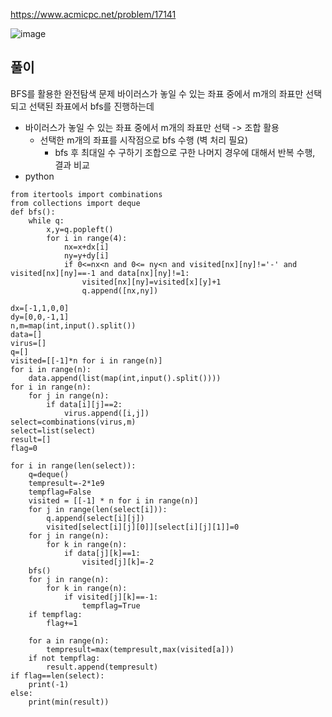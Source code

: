 https://www.acmicpc.net/problem/17141

![image](https://github.com/kdfasdf/TIL/assets/96770726/da72601e-f3b7-41ac-8609-010c49c787d2)


## 풀이
BFS를 활용한 완전탐색 문제
바이러스가 놓일 수 있는 좌표 중에서 m개의 좌표만 선택되고 선택된 좌표에서 bfs를 진행하는데
- 바이러스가 놓일 수 있는 좌표 중에서 m개의 좌표만 선택
  ->  조합 활용
  - 선택한 m개의 좌표를 시작점으로 bfs 수행 (벽 처리 필요) 
    - bfs 후 최대일 수 구하기
조합으로 구한 나머지 경우에 대해서 반복 수행, 결과 비교
- python
```
from itertools import combinations
from collections import deque
def bfs():
    while q:
        x,y=q.popleft()
        for i in range(4):
            nx=x+dx[i]
            ny=y+dy[i]
            if 0<=nx<n and 0<= ny<n and visited[nx][ny]!='-' and visited[nx][ny]==-1 and data[nx][ny]!=1:
                visited[nx][ny]=visited[x][y]+1
                q.append([nx,ny])

dx=[-1,1,0,0]
dy=[0,0,-1,1]
n,m=map(int,input().split())
data=[]
virus=[]
q=[]
visited=[[-1]*n for i in range(n)]
for i in range(n):
    data.append(list(map(int,input().split())))
for i in range(n):
    for j in range(n):
        if data[i][j]==2:
            virus.append([i,j])
select=combinations(virus,m)
select=list(select)
result=[]
flag=0

for i in range(len(select)):
    q=deque()
    tempresult=-2*1e9
    tempflag=False
    visited = [[-1] * n for i in range(n)]
    for j in range(len(select[i])):
        q.append(select[i][j])
        visited[select[i][j][0]][select[i][j][1]]=0
    for j in range(n):
        for k in range(n):
            if data[j][k]==1:
                visited[j][k]=-2
    bfs()
    for j in range(n):
        for k in range(n):
            if visited[j][k]==-1:
                tempflag=True
    if tempflag:
        flag+=1

    for a in range(n):
        tempresult=max(tempresult,max(visited[a]))
    if not tempflag:
        result.append(tempresult)
if flag==len(select):
    print(-1)
else:
    print(min(result))
```
